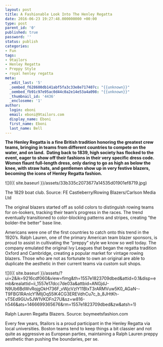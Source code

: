 ```yaml
---
layout: post
title: A Fashionable Look Into The Henley Regatta
date: 2016-06-23 19:27:48.000000000 +00:00
type: post
parent_id: '0'
published: true
password: ''
status: publish
categories:
- Fun
tags:
- 9tailors
- Henley Regatta
- Preppy Style
- royal henley regatta
meta:
  _edit_last: '5'
  _oembed_f628600db141abf5fa3c33e8e717407c: "{{unknown}}"
  _oembed_fb91c97e95ac0d44c0a2e14e53a4a098: "{{unknown}}"
  _thumbnail_id: '4436'
  _encloseme: '1'
author:
  login: eboni
  email: eboni@9tailors.com
  display_name: Eboni
  first_name: Eboni
  last_name: Bell
---
```

**The Henley Regatta is a fine British tradition honoring the greatest crew teams, bringing in teams from different countries to compete on the water, and on land.  Dating back to 1839, high society has flocked to the event, eager to show off their fashions in their very specific dress code. Women flaunt full-length dress, only daring to go as high as below the knee, with straw hats, and gentlemen show up in very festive blazers, becoming the icons of Henley Regatta fashion.**

![]({{ site.baseurl }}/assets/33b335c2073677a14535d01901ef8719.jpg)

The 1829 boat club. Source: FE Castleberry/Rowing Blazers/Carlson Media Ltd

The original blazers started off as solid colors to distinguish rowing teams for on-lookers, tracking their team’s progress in the races. The trend eventually transitioned to color-blocking patterns and stripes, creating “the bolder-the better” base line.

Americans were one of the first countries to catch onto this trend in the 1920’s. Ralph Lauren, one of the primary American team blazer sponsors, is proud to assist in cultivating the “preppy” style we know so well today. The company emulated the original Ivy Leagues that began the regatta tradition Oxford and Cambridge, creating a popular market for vintage rowing blazers. Those who are not as fortunate to own an original are able to duplicate the aesthetic in their current teams via custom suit shops.

![]({{ site.baseurl }}/assets/?ui=2&ik=9216cdf060&view=fimg&th=1557e1823709dbed&attid=0.1&disp=emb&realattid=ii_1557e17dcc7de03a&attbid=ANGjdJ-N9Ub6BdWvRojgOkH736F_vWjcVzlY11BlxT3rARMVuw5K0_AGaN--T9FBG1RAnIcY1MIjOq55lK4CG3EREVdhCu7c_b_8JHtKh-vT5Ed9GUv5JW1VKDFn27U&sz=w816-h546&ats=1466699365676&rm=1557e1823709dbed&zw&atsh=1)

Ralph Lauren Regatta Blazers. Source: boymeetsfashion.com

Every few years, 9tailors is a proud participant in the Henley Regatta via local universities. Boston teams tend to keep things a bit classier and not quite as aggressive as European parties, maintaining a Ralph Lauren preppy aesthetic than pushing the boundaries, per se.